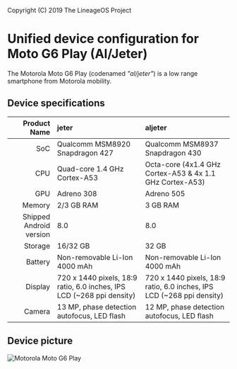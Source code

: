 Copyright (C) 2019 The LineageOS Project

Unified device configuration for Moto G6 Play (Al/Jeter)
==================================================

The Motorola Moto G6 Play (codenamed _"al/jeter"_) is a low range smartphone from Motorola mobility.

## Device specifications

| Product Name | jeter                                            | aljeter                                         |
| -----------: | :----------------------------------------------  | :---------------------------------------------- |
| SoC          | Qualcomm MSM8920 Snapdragon 427                  | Qualcomm MSM8937 Snapdragon 430                 |
| CPU          | Quad-core 1.4 GHz Cortex-A53                     | Octa-core (4x1.4 GHz Cortex-A53 & 4x 1.1 GHz Cortex-A53)  |
| GPU          | Adreno 308                                       | Adreno 505                                      |
| Memory       | 2/3 GB RAM                                       | 3 GB RAM                                        |
| Shipped Android version | 8.0                                   | 8.0                                             | 
| Storage      | 16/32 GB                                         | 32 GB                                           |
| Battery      | Non-removable Li-Ion 4000 mAh                    | Non-removable Li-Ion 4000 mAh                   |
| Display      | 720 x 1440 pixels, 18:9 ratio, 6.0 inches, IPS LCD (~268 ppi density)    | 720 x 1440 pixels, 18:9 ratio, 6.0 inches, IPS LCD (~268 ppi density)            |
| Camera       | 13 MP, phase detection autofocus, LED flash      | 12 MP, phase detection autofocus, LED flash     | 12 MP, phase detection autofocus, LED flash     |

## Device picture

![Motorola Moto G6 Play](https://fdn2.gsmarena.com/vv/pics/motorola/motorola-moto-g6-play-2.jpg "Moto G6 Play")
